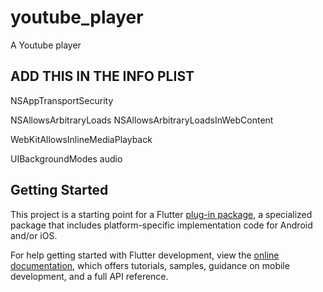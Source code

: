 # youtube_player

A Youtube player


##  ADD THIS IN THE INFO PLIST

<key>NSAppTransportSecurity</key>
<dict>
  <!-- Allow all HTTPS (needed for YouTube embed URLs) -->
<key>NSAllowsArbitraryLoads</key>
<true/>
<key>NSAllowsArbitraryLoadsInWebContent</key>
<true/>
</dict>

<!-- Allow inline <video> playback instead of forcing fullscreen -->
<key>WebKitAllowsInlineMediaPlayback</key>
<true/>

<!-- Optional: if you want audio to keep playing in background -->
<key>UIBackgroundModes</key>
<array>
<string>audio</string>
</array>

## Getting Started

This project is a starting point for a Flutter
[plug-in package](https://flutter.dev/to/develop-plugins),
a specialized package that includes platform-specific implementation code for
Android and/or iOS.

For help getting started with Flutter development, view the
[online documentation](https://docs.flutter.dev), which offers tutorials,
samples, guidance on mobile development, and a full API reference.

